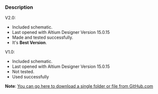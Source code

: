 ### Description

V2.0:
- Included schematic.
- Last opened with Altium Designer Version 15.0.15
- Made and tested successfully. 
- It's **Best Version**.

V1.0:
- Included schematic.
- Last opened with Altium Designer Version 15.0.15
- Not tested.
- Used successfully

**Note**: [You can go here to download a single folder or file from GitHub.com](https://minhaskamal.github.io/DownGit/#/home)